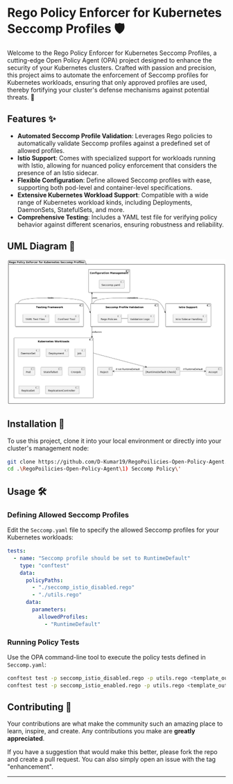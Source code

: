 # Rego Policy Enforcer for Kubernetes Seccomp Profiles 🛡️

Welcome to the Rego Policy Enforcer for Kubernetes Seccomp Profiles, a cutting-edge Open Policy Agent (OPA) project designed to enhance the security of your Kubernetes clusters. Crafted with passion and precision, this project aims to automate the enforcement of Seccomp profiles for Kubernetes workloads, ensuring that only approved profiles are used, thereby fortifying your cluster's defense mechanisms against potential threats. 🌟

## Features ✨

- **Automated Seccomp Profile Validation**: Leverages Rego policies to automatically validate Seccomp profiles against a predefined set of allowed profiles.
- **Istio Support**: Comes with specialized support for workloads running with Istio, allowing for nuanced policy enforcement that considers the presence of an Istio sidecar.
- **Flexible Configuration**: Define allowed Seccomp profiles with ease, supporting both pod-level and container-level specifications.
- **Extensive Kubernetes Workload Support**: Compatible with a wide range of Kubernetes workload kinds, including Deployments, DaemonSets, StatefulSets, and more.
- **Comprehensive Testing**: Includes a YAML test file for verifying policy behavior against different scenarios, ensuring robustness and reliability.

## UML Diagram 🌟

![Seccomp Profile Validation Diagram](./seccomp_diagram.png "Seccomp Profile Validation Diagram")

## Installation 🚀

To use this project, clone it into your local environment or directly into your cluster's management node:

```bash
git clone https://github.com/D-Kumar19/RegoPoilicies-Open-Policy-Agent.git
cd .\RegoPoilicies-Open-Policy-Agent\1) Seccomp Policy\'
```

## Usage 🛠️

### Defining Allowed Seccomp Profiles

Edit the `Seccomp.yaml` file to specify the allowed Seccomp profiles for your Kubernetes workloads:

```yaml
tests:
  - name: "Seccomp profile should be set to RuntimeDefault"
    type: "conftest"
    data:
      policyPaths:
        - "./seccomp_istio_disabled.rego"
        - "./utils.rego"
      data:
        parameters:
          allowedProfiles:
            - "RuntimeDefault"
```

### Running Policy Tests

Use the OPA command-line tool to execute the policy tests defined in `Seccomp.yaml`:

```bash
conftest test -p seccomp_istio_disabled.rego -p utils.rego <template_output>
conftest test -p seccomp_istio_enabled.rego -p utils.rego <template_output>
```

## Contributing 🤝

Your contributions are what make the community such an amazing place to learn, inspire, and create. Any contributions you make are **greatly appreciated**.

If you have a suggestion that would make this better, please fork the repo and create a pull request. You can also simply open an issue with the tag "enhancement".

---